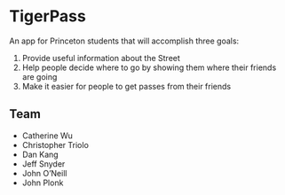 # TigerPass

An app for Princeton students that will accomplish three goals:

1. Provide useful information about the Street
2. Help people decide where to go by showing them where their friends are going
3. Make it easier for people to get passes from their friends

## Team

- Catherine Wu
- Christopher Triolo
- Dan Kang
- Jeff Snyder
- John O’Neill
- John Plonk
